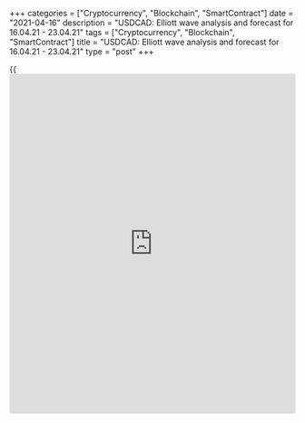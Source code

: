 +++
categories = ["Cryptocurrency", "Blockchain", "SmartContract"]
date = "2021-04-16"
description = "USDCAD: Elliott wave analysis and forecast for 16.04.21 - 23.04.21"
tags = ["Cryptocurrency", "Blockchain", "SmartContract"]
title = "USDCAD: Elliott wave analysis and forecast for 16.04.21 - 23.04.21"
type = "post"
+++

{{<iframe id="large-banner" src="https://www.bounty.group/#slide=4.0" width="100%" height="600" scrolling="no" style="border: 0px solid rgb(216, 221, 230); border-radius: 3px;">}}

2021-04-16

2021-04-16

USDCAD: Elliott wave analysis and forecast for 16.04.21 – 23.04.21Alex
Geuta

 **Main scenario:** consider short positions from corrections below the
level of 1.2647 with a target of 1.2300 – 1.2200.

 **Alternative scenario:** breakout and consolidation above the level of
1.2647 will allow the pair to continue rising to the levels of 1.2989 –
1.3308.

 **Analysis:** wave (С) of 4 of larger degree continues developing on
the [daily](https://www.fintecher.org/2020/03/03/forex-trading-daily-strategy/) time frame, with the first wave 1 of (C) forming inside. The
fifth wave v of 1 is forming on the H4 time frame, with wave (v) of v of
smaller degree developing inside. The third wave iii of (v) appears to
have formed on the H1 time frame, a local correction is completed as
wave iv of (v), and wave v of (v) is forming at the moment. If the
presumption is correct, the pair will continue to drop to the levels of
1.2300 – 1.2200. The level of 1.2647 is critical in this scenario, as
the breakout will enable the pair to continue rising to the levels of
1.2989 – 1.3308.

* * *

* * *



## Price chart of USDCAD in real time mode

The content of this article reflects the author’s opinion and does not
necessarily reflect the official position of LiteForex. The material
published on this page is provided for informational purposes only and
should not be considered as the provision of investment advice for the
purposes of Directive 2004/39/EC.

Rate this article:

{{value}}

( {{count}} {{title}} )